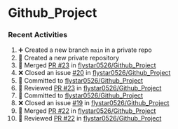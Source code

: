 # Github_Project

### Recent Activities
<!--START_SECTION:activity-->
1. ➕ Created a new branch `main` in a private repo
2. 🎉 Created a new private repository
3. 🔀 Merged [PR #23](https://github.com/flystar0526/Github_Project/pull/23) in [flystar0526/Github_Project](https://github.com/flystar0526/Github_Project)
4. ❌ Closed an issue [#20](https://github.com/flystar0526/Github_Project/issues/20) in [flystar0526/Github_Project](https://github.com/flystar0526/Github_Project)
5. 📝 Committed to [flystar0526/Github_Project](https://github.com/flystar0526/Github_Project/commit/42ac68ca80374e1800164a5831955e9276583c90)
6. 🔎 Reviewed [PR #23](https://github.com/flystar0526/Github_Project/pull/23) in [flystar0526/Github_Project](https://github.com/flystar0526/Github_Project)
7. 📝 Committed to [flystar0526/Github_Project](https://github.com/flystar0526/Github_Project/commit/fa504ac97a400e9bd7aacebe3a6f7b016c90c25e)
8. ❌ Closed an issue [#19](https://github.com/flystar0526/Github_Project/issues/19) in [flystar0526/Github_Project](https://github.com/flystar0526/Github_Project)
9. 🔀 Merged [PR #22](https://github.com/flystar0526/Github_Project/pull/22) in [flystar0526/Github_Project](https://github.com/flystar0526/Github_Project)
10. 🔎 Reviewed [PR #22](https://github.com/flystar0526/Github_Project/pull/22) in [flystar0526/Github_Project](https://github.com/flystar0526/Github_Project)
<!--END_SECTION:activity-->
